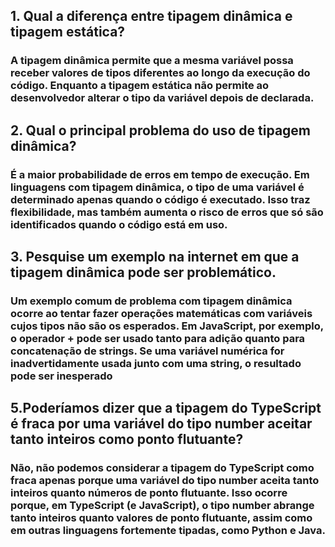 ## 1. Qual a diferença entre tipagem dinâmica e tipagem estática?
### A tipagem dinâmica permite que a mesma variável possa receber valores de tipos diferentes ao longo da execução do código. Enquanto a tipagem estática não permite ao desenvolvedor alterar o tipo da variável depois de declarada.

## 2. Qual o principal problema do uso de tipagem dinâmica?
### É a maior probabilidade de erros em tempo de execução. Em linguagens com tipagem dinâmica, o tipo de uma variável é determinado apenas quando o código é executado. Isso traz flexibilidade, mas também aumenta o risco de erros que só são identificados quando o código está em uso. 

## 3. Pesquise um exemplo na internet em que a tipagem dinâmica pode ser problemático.
### Um exemplo comum de problema com tipagem dinâmica ocorre ao tentar fazer operações matemáticas com variáveis cujos tipos não são os esperados. Em JavaScript, por exemplo, o operador + pode ser usado tanto para adição quanto para concatenação de strings. Se uma variável numérica for inadvertidamente usada junto com uma string, o resultado pode ser inesperado

## 5.Poderíamos dizer que a tipagem do TypeScript é fraca por uma variável do tipo number aceitar tanto inteiros como ponto flutuante?
### Não, não podemos considerar a tipagem do TypeScript como fraca apenas porque uma variável do tipo number aceita tanto inteiros quanto números de ponto flutuante. Isso ocorre porque, em TypeScript (e JavaScript), o tipo number abrange tanto inteiros quanto valores de ponto flutuante, assim como em outras linguagens fortemente tipadas, como Python e Java.
